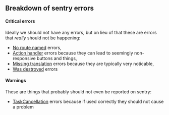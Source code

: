 ## Breakdown of sentry errors

#### Critical errors
Ideally we should not have any errors, but on lieu of that these are errors that *really* should not be happening:
- [No route named](https://sentry.io/organizations/tradegeckocom/issues/?project=88730&query=is%3Aunresolved+no+route+named) errors,
- [Action handler](https://sentry.io/organizations/tradegeckocom/issues/?project=88730&query=is%3Aunresolved+action+handler) errors because they can lead to seemingly non-responsive buttons and things,
- [Missing translation](https://sentry.io/organizations/tradegeckocom/issues/?project=88730&query=is%3Aunresolved+missing+translation) errors because they are typically very noticable,
- [Was destroyed](https://sentry.io/organizations/tradegeckocom/issues/?project=88730&query=is%3Aunresolved+was+destroyed') errors

#### Warnings
These are things that probably should not even be reported on sentry:
- [TaskCancellation](https://sentry.io/organizations/tradegeckocom/issues/?project=88730&query=is%3Aunresolved+TaskCancelation) errors because if used correctly they should not cause a problem
